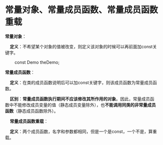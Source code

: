  # 常量对象、常量成员函数、常量成员函数重载

**常量对象**：

&nbsp;&nbsp;&nbsp;&nbsp;**定义**：不希望某个对象的值被改变，则定义该对象的时候可以再前面加const关键字。   

&nbsp;&nbsp;&nbsp;&nbsp;&nbsp;&nbsp;&nbsp;&nbsp;const Demo theDemo;

**常量成员函数**：

&nbsp;&nbsp;&nbsp;&nbsp;**定义**：在类的成员函数说明后可以加const关键字，则该成员函数为常量成员函数。

&nbsp;&nbsp;&nbsp;&nbsp;**区别**：**常量成员函数执行期间不应该修改其所作用的对象**。因此，常量成员函数中不能修改成员变量的值（静态成员变量除外），也**不能调用同类的非常量成员函数**（静态成员函数除外）。

&nbsp;&nbsp;&nbsp;&nbsp;**常量成员函数重载**：

&nbsp;&nbsp;&nbsp;&nbsp;**定义**：两个成员函数，名字和参数都相同，但是一个是const，一个不是，算重载。